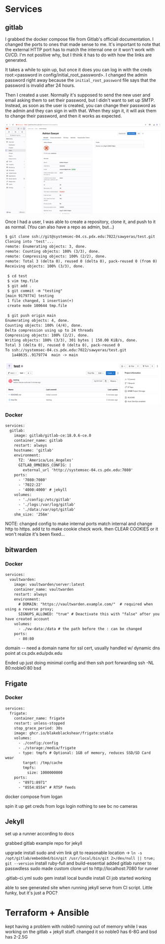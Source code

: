 # Services

## gitlab
I grabbed the docker compose file from Gitlab's officiall documentation. I 
changed the ports to ones that made sense to me. It's important to note that 
the external HTTP port has to match the internal one or it won't work with 
CI/CD. I'm not positive why, but I think it has to do with how the links are
generated. 

It takes a while to spin up, but once it does you can log in with the creds
root:<password in config/initial_root_password>. I changed the admin password
right away because the `initial_root_password` file says that the password is
invalid after 24 hours. 

Then I created a user. Normally it's supposed to send the new user and email
asking them to set their password, but I didn't want to set up SMTP. Instead, 
as soon as the user is created, you can change their password as the admin and
they can sign in with that. When they sign it, it will ask them to change their
password, and then it works as expected. 

![ user created page ](./img/gitlab-user.png)

Once I had a user, I was able to create a repository, clone it, and push to it
as normal. (You can also have a repo as admin, but...)

```
$ git clone ssh://git@systemsec-04.cs.pdx.edu:7022/sawyeras/test.git
Cloning into 'test'...
remote: Enumerating objects: 3, done.
remote: Counting objects: 100% (3/3), done.
remote: Compressing objects: 100% (2/2), done.
remote: Total 3 (delta 0), reused 0 (delta 0), pack-reused 0 (from 0)
Receiving objects: 100% (3/3), done.

 $ cd test
 $ vim tmp.file
 $ git add .
 $ git commit -m "testing"
[main 9179774] testing
 1 file changed, 1 insertion(+)
 create mode 100644 tmp.file

 $ git push origin main
Enumerating objects: 4, done.
Counting objects: 100% (4/4), done.
Delta compression using up to 24 threads
Compressing objects: 100% (2/2), done.
Writing objects: 100% (3/3), 301 bytes | 150.00 KiB/s, done.
Total 3 (delta 0), reused 0 (delta 0), pack-reused 0
To ssh://systemsec-04.cs.pdx.edu:7022/sawyeras/test.git
   1a48635..9179774  main -> main
```

![updated gitlab repo](./img/gitlab-push.png)


### Docker
```
services:
  gitlab:
    image: gitlab/gitlab-ce:18.0.6-ce.0
    container_name: gitlab
    restart: always
    hostname: 'gitlab'
    environment:
      TZ: 'America/Los_Angeles'
      GITLAB_OMNIBUS_CONFIG: |
        external_url 'http://systemsec-04.cs.pdx.edu:7080'
    ports:
      - '7080:7080'
      - '7022:22'
      - '4000:4000' # jekyll
    volumes:
      - './config:/etc/gitlab'
      - './logs:/var/log/gitlab'
      - './data:/var/opt/gitlab'
    shm_size: '256m'
```

NOTE:
changed config to make internal ports match internal and change http to
https. add tz to make cookie check work. then CLEAR COOKIES or it won't
realize it's been fixed...

## bitwarden

### Docker
```
services:
  vaultwarden:
    image: vaultwarden/server:latest
    container_name: vaultwarden
    restart: always
    environment:
      # DOMAIN: "https://vaultwarden.example.com/"  # required when using a reverse proxy;
      SIGNUPS_ALLOWED: "true" # Deactivate this with "false" after you have created account
    volumes:
      - ./vw-data:/data # the path before the : can be changed
    ports:
      - 80:80
```

domain -- need a domain name for ssl cert, usually handled w/ dynamic dns
	point at cs.pdx.edu/pdx.edu

Ended up just doing minimal config and then ssh port forwarding
ssh -NL 80:noble0:80 bsd



## Frigate

### Docker
```
services:
  frigate:
    container_name: frigate
    restart: unless-stopped
    stop_grace_period: 30s
    image: ghcr.io/blakeblackshear/frigate:stable
    volumes:
      - ./config:/config
      - ./storage:/media/frigate
      - type: tmpfs # Optional: 1GB of memory, reduces SSD/SD Card wear
        target: /tmp/cache
        tmpfs:
          size: 1000000000
    ports:
      - "8971:8971"
      - "8554:8554" # RTSP feeds
```

docker compose from logan

spin it up
get creds from logs
login
nothing to see bc no cameras

## Jekyll
set up a runner according to docs

grabbed gitlab example repo for jekyll

upgrade
install sudo and vim
link git to reasonable location
-> `ln -s /opt/gitlab/embedded/bin/git /usr/local/bin/git 2>/dev/null || true; git --version`
install ruby-full and build-essential
added gitlab runner to passwdless sudo
made custom clone url to http://localhost:7080 for runner

.gitlab-ci.yml
	sudo gem install
	local bundle install
	CI job started working

able to see generated site when running jekyll serve from CI script. Little
funky, but it's just a POC? 

# Terraform + Ansible
kept having a problem with noble0 running out of memory while I was working 
on the gitlab + jekyll stuff. changed it so noble0 has 6-8G and bsd has 2-2.5G
